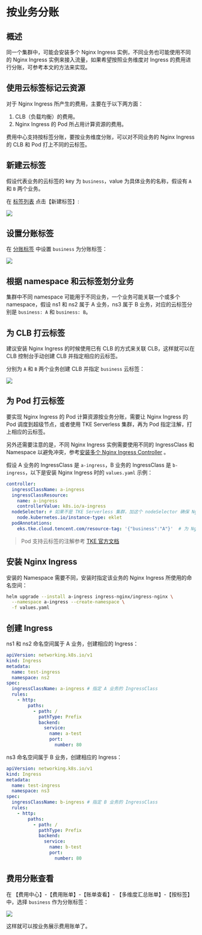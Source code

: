 # 按业务分账

## 概述

同一个集群中，可能会安装多个 Nginx Ingress 实例，不同业务也可能使用不同的 Nginx Ingress 实例来接入流量，如果希望按照业务维度对 Ingress 的费用进行分账，可参考本文的方法来实现。

## 使用云标签标记云资源

对于 Nginx Ingress 所产生的费用，主要在于以下两方面：
1. CLB（负载均衡）的费用。
2. Nginx Ingress 的 Pod 所占用计算资源的费用。

费用中心支持按标签分账，要按业务维度分账，可以对不同业务的 Nginx Ingress 的 CLB 和 Pod 打上不同的云标签。

## 新建云标签

假设代表业务的云标签的 key 为 `business`，value 为具体业务的名称，假设有 `A` 和 `B` 两个业务。

在 [标签列表](https://console.cloud.tencent.com/tag/taglist) 点击【新建标签】:

![](https://image-host-1251893006.cos.ap-chengdu.myqcloud.com/2024%2F05%2F21%2F20240521201634.png)

## 设置分账标签

在 [分账标签](https://console.cloud.tencent.com/expense/tag) 中设置 `business` 为分账标签：

![](https://image-host-1251893006.cos.ap-chengdu.myqcloud.com/2024%2F05%2F21%2F20240521204515.png)

## 根据 namespace 和云标签划分业务

集群中不同 namespace 可能用于不同业务，一个业务可能关联一个或多个 namespace，假设 ns1 和 ns2 属于 A 业务，ns3 属于 B 业务，对应的云标签分别是 `business: A` 和 `business: B`。

## 为 CLB 打云标签

建议安装 Nginx Ingress 的时候使用已有 CLB 的方式来关联 CLB，这样就可以在 CLB 控制台手动创建 CLB 并指定相应的云标签。

分别为 `A` 和 `B` 两个业务创建 CLB 并指定 `business` 云标签：

![](https://image-host-1251893006.cos.ap-chengdu.myqcloud.com/2024%2F05%2F21%2F20240521201856.png)

## 为 Pod 打云标签

要实现 Nginx Ingress 的 Pod 计算资源按业务分账，需要让 Nginx Ingress 的 Pod 调度到超级节点，或者使用 TKE Serverless 集群，再为 Pod 指定注解，打上相应的云标签。

另外还需要注意的是，不同 Nginx Ingress 实例需要使用不同的 IngressClass 和 Namespace 以避免冲突，参考[安装多个 Nginx Ingress Controller](./multi-ingress-controller.md) 。

假设 A 业务的 IngressClass 是 `a-ingress`，B 业务的 IngressClass 是 `b-ingress`，以下是安装 Nginx Ingress 时的 `values.yaml` 示例：

```yaml title="values.yaml"
controller:
  ingressClassName: a-ingress
  ingressClassResource:
    name: a-ingress
    controllerValue: k8s.io/a-ingress
  nodeSelector: # 如果不是 TKE Serverless 集群，加这个 nodeSelector 确保 Nginx Ingress 调度到超级节点上去
    node.kubernetes.io/instance-type: eklet
  podAnnotations:
    eks.tke.cloud.tencent.com/resource-tag: '{"business":"A"}'  # 为 Nginx Ingress 的 Pod 指定云标签
```

> Pod 支持云标签的注解参考 [TKE 官方文档](https://cloud.tencent.com/document/product/457/44173#d856d745-1797-4b19-b10a-9bce4c0bd54c)

## 安装 Nginx Ingress

安装的 Namespace 需要不同，安装时指定该业务的 Nginx Ingress 所使用的命名空间：

```bash
helm upgrade --install a-ingress ingress-nginx/ingress-nginx \
  --namespace a-ingress --create-namespace \
  -f values.yaml
```

## 创建 Ingress

ns1 和 ns2 命名空间属于 A 业务，创建相应的 Ingress：

```yaml
apiVersion: networking.k8s.io/v1
kind: Ingress
metadata:
  name: test-ingress
  namespace: ns2
spec:
  ingressClassName: a-ingress # 指定 A 业务的 IngressClass
  rules:
    - http:
        paths:
          - path: /
            pathType: Prefix
            backend:
              service:
                name: a-test
                port:
                  number: 80
```

ns3 命名空间属于 B 业务，创建相应的 Ingress：

```yaml
apiVersion: networking.k8s.io/v1
kind: Ingress
metadata:
  name: test-ingress
  namespace: ns3
spec:
  ingressClassName: b-ingress # 指定 B 业务的 IngressClass
  rules:
    - http:
        paths:
          - path: /
            pathType: Prefix
            backend:
              service:
                name: b-test
                port:
                  number: 80
```

## 费用分账查看

在 【费用中心】-【费用账单】-【账单查看】- 【多维度汇总账单】-【按标签】中，选择 `business` 作为分账标签：

![](https://image-host-1251893006.cos.ap-chengdu.myqcloud.com/2024%2F05%2F21%2F20240521204737.png)

这样就可以按业务展示费用账单了。
